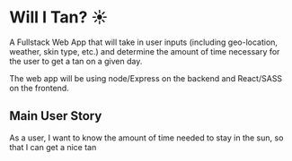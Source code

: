 # Will I Tan? :sunny:

A Fullstack Web App that will take in user inputs (including geo-location, weather, skin type, etc.) and determine the amount of time necessary for the user to get a tan on a given day.

The web app will be using node/Express on the backend and React/SASS on the frontend.

## Main User Story

As a user, I want to know the amount of time needed to stay in the sun, so that I can get a nice tan
